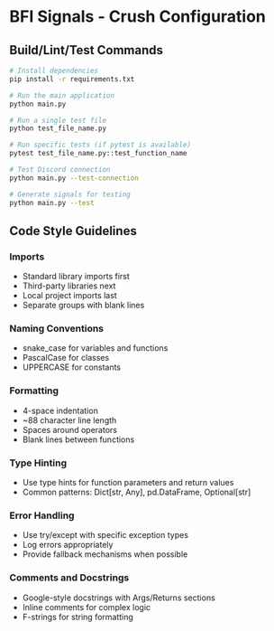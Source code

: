 # BFI Signals - Crush Configuration

## Build/Lint/Test Commands

```bash
# Install dependencies
pip install -r requirements.txt

# Run the main application
python main.py

# Run a single test file
python test_file_name.py

# Run specific tests (if pytest is available)
pytest test_file_name.py::test_function_name

# Test Discord connection
python main.py --test-connection

# Generate signals for testing
python main.py --test
```

## Code Style Guidelines

### Imports
- Standard library imports first
- Third-party libraries next
- Local project imports last
- Separate groups with blank lines

### Naming Conventions
- snake_case for variables and functions
- PascalCase for classes
- UPPERCASE for constants

### Formatting
- 4-space indentation
- ~88 character line length
- Spaces around operators
- Blank lines between functions

### Type Hinting
- Use type hints for function parameters and return values
- Common patterns: Dict[str, Any], pd.DataFrame, Optional[str]

### Error Handling
- Use try/except with specific exception types
- Log errors appropriately
- Provide fallback mechanisms when possible

### Comments and Docstrings
- Google-style docstrings with Args/Returns sections
- Inline comments for complex logic
- F-strings for string formatting